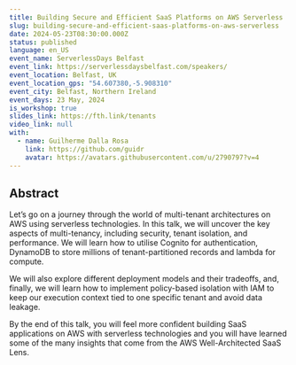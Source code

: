 ```yaml
---
title: Building Secure and Efficient SaaS Platforms on AWS Serverless
slug: building-secure-and-efficient-saas-platforms-on-aws-serverless
date: 2024-05-23T08:30:00.000Z
status: published
language: en_US
event_name: ServerlessDays Belfast
event_link: https://serverlessdaysbelfast.com/speakers/
event_location: Belfast, UK
event_location_gps: "54.607380,-5.908310"
event_city: Belfast, Northern Ireland
event_days: 23 May, 2024
is_workshop: true
slides_link: https://fth.link/tenants
video_link: null
with:
  - name: Guilherme Dalla Rosa
    link: https://github.com/guidr
    avatar: https://avatars.githubusercontent.com/u/2790797?v=4
---
```


## Abstract

Let’s go on a journey through the world of multi-tenant architectures on AWS using serverless technologies. In this talk, we will uncover the key aspects of multi-tenancy, including security, tenant isolation, and performance. We will learn how to utilise Cognito for authentication, DynamoDB to store millions of tenant-partitioned records and lambda for compute.

We will also explore different deployment models and their tradeoffs, and, finally, we will learn how to implement policy-based isolation with IAM to keep our execution context tied to one specific tenant and avoid data leakage.

By the end of this talk, you will feel more confident building SaaS applications on AWS with serverless technologies and you will have learned some of the many insights that come from the AWS Well-Architected SaaS Lens.
